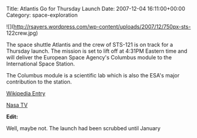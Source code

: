 Title: Atlantis Go for Thursday Launch
Date: 2007-12-04 16:11:00+00:00
Category: space-exploration

![](http://rsayers.wordpress.com/wp-content/uploads/2007/12/750px-sts-
122crew.jpg)

  
The space shuttle Atlantis and the crew of STS-121 is on track for a Thursday
launch. The mission is set to lift off at 4:31PM Eastern time and will deliver
the European Space Agency's Columbus module to the International Space
Station.

  
  
  
The Columbus module is a scientific lab which is also the ESA's major
contribution to the station.

  
  
  
[Wikipedia Entry](http://en.wikipedia.org/wiki/STS_122)

  
[Nasa TV](http://www.nasa.gov/multimedia/nasatv/index.html)

  
  
  
**Edit:**  
  
Well, maybe not. The launch had been scrubbed until January

